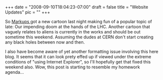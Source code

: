 
+++
date = "2008-09-10T18:04:23-07:00"
draft = false
title = "Website Updates"
pic = ""
+++

<p>
    So <a href = "http://www.markupcartoons.com"> Markups </a> got a new cartoon last night making fun of 
    a popular topic of late: Our impending doom at the hands of the LHC.  Another cartoon that vaguely
    relates to aliens is currently in the works and should be out sometime this weekend.  Assuming the 
    dudes at CERN don't start creating any black holes between now and then.
    </p>
    <p>
    I also have become aware of yet another formatting issue involving this here blog.  It seems that it
    can look prety effed up if viewed under the extreme conditions of "using Internet Explorer", so I'll 
    hopefully get that fixed this weekend also.  Wow, this post is starting to resemble my homework agenda...
    </p>